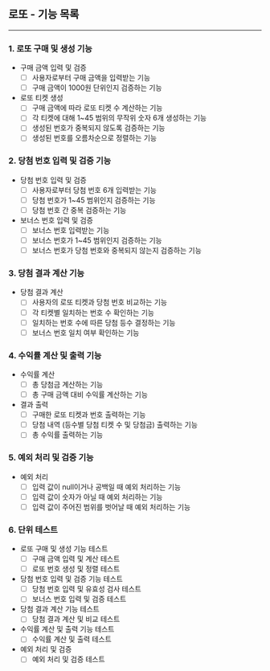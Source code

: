 ## 로또 - 기능 목록

---

### 1. 로또 구매 및 생성 기능
- 구매 금액 입력 및 검증
    - [ ] 사용자로부터 구매 금액을 입력받는 기능
    - [ ] 구매 금액이 1000원 단위인지 검증하는 기능
- 로또 티켓 생성
    - [ ] 구매 금액에 따라 로또 티켓 수 계산하는 기능
    - [ ] 각 티켓에 대해 1~45 범위의 무작위 숫자 6개 생성하는 기능
    - [ ] 생성된 번호가 중복되지 않도록 검증하는 기능
    - [ ] 생성된 번호를 오름차순으로 정렬하는 기능

### 2. 당첨 번호 입력 및 검증 기능
- 당첨 번호 입력 및 검증
    - [ ] 사용자로부터 당첨 번호 6개 입력받는 기능
    - [ ] 당첨 번호가 1~45 범위인지 검증하는 기능
    - [ ] 당첨 번호 간 중복 검증하는 기능
- 보너스 번호 입력 및 검증
    - [ ] 보너스 번호 입력받는 기능
    - [ ] 보너스 번호가 1~45 범위인지 검증하는 기능
    - [ ] 보너스 번호가 당첨 번호와 중복되지 않는지 검증하는 기능

### 3. 당첨 결과 계산 기능
- 당첨 결과 계산
    - [ ] 사용자의 로또 티켓과 당첨 번호 비교하는 기능
    - [ ] 각 티켓별 일치하는 번호 수 확인하는 기능
    - [ ] 일치하는 번호 수에 따른 당첨 등수 결정하는 기능
    - [ ] 보너스 번호 일치 여부 확인하는 기능

### 4. 수익률 계산 및 출력 기능
- 수익률 계산
    - [ ] 총 당첨금 계산하는 기능
    - [ ] 총 구매 금액 대비 수익률 계산하는 기능
- 결과 출력
    - [ ] 구매한 로또 티켓과 번호 출력하는 기능
    - [ ] 당첨 내역 (등수별 당첨 티켓 수 및 당첨금) 출력하는 기능
    - [ ] 총 수익률 출력하는 기능

### 5. 예외 처리 및 검증 기능
- 예외 처리
    - [ ] 입력 값이 null이거나 공백일 때 예외 처리하는 기능
    - [ ] 입력 값이 숫자가 아닐 때 예외 처리하는 기능
    - [ ] 입력 값이 주어진 범위를 벗어날 때 예외 처리하는 기능

### 6. 단위 테스트
- 로또 구매 및 생성 기능 테스트
    - [ ] 구매 금액 입력 및 계산 테스트
    - [ ] 로또 번호 생성 및 정렬 테스트
- 당첨 번호 입력 및 검증 기능 테스트
    - [ ] 당첨 번호 입력 및 유효성 검사 테스트
    - [ ] 보너스 번호 입력 및 검증 테스트
- 당첨 결과 계산 기능 테스트
    - [ ] 당첨 결과 계산 및 비교 테스트
- 수익률 계산 및 출력 기능 테스트
    - [ ] 수익률 계산 및 출력 테스트
- 예외 처리 및 검증
    - [ ] 예외 처리 및 검증 테스트
